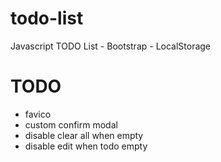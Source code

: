 # todo-list

Javascript TODO List - Bootstrap - LocalStorage

# TODO

- favico
- custom confirm modal
- disable clear all when empty
- disable edit when todo empty
